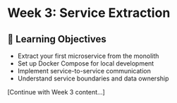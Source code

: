 # Week 3: Service Extraction

## 🎯 Learning Objectives
- Extract your first microservice from the monolith
- Set up Docker Compose for local development
- Implement service-to-service communication
- Understand service boundaries and data ownership

[Continue with Week 3 content...]
